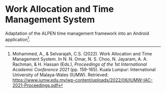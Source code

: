 # Work Allocation and Time Management System

Adaptation of the <span title="Activity, Length, Planning, Establishment of Priorities, Notation">ALPEN</span> 
time management framework into an Android application<span title="see footnote on confrence paper with complete introduction">[^1]</span>.

<!-- Footnotes formatted by GitHub to appear here -->

[^1]: Mohammed, A., & Selvarajah, C.S. (2022). Work Allocation and Time Management System.
In N. N. Omar, N. S. Choo, N. Jayaram, A. A. Rachman, & H. Hassan (Eds.), 
<i>Proceedings of the 1st International Academic Conference 2021</i> (pp. 159-165). 
Kuala Lumpur: International University of Malaya-Wales (IUMW). Retrieved: https://www.iumw.edu.my/wp-content/uploads/2022/06/IUMW-IAC-2021-Proceedings.pdf
